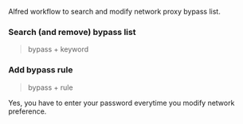 Alfred workflow to search and modify network proxy bypass list. 

### Search (and remove) bypass list

> bypass + keyword

### Add bypass rule

> bypass + rule

Yes, you have to enter your password everytime you modify network preference.
